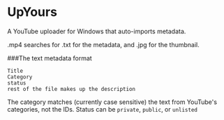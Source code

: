 # UpYours

A YouTube uploader for Windows that auto-imports metadata.

<VideoName>.mp4 searches for <VideoName>.txt for the metadata, and <VideoName>.jpg for the thumbnail.

###The text metadata format

```
Title
Category
status
rest of the file makes up the description
```

The category matches (currently case sensitive) the text from YouTube's categories, not the IDs.
Status can be `private`, `public`, or `unlisted`
